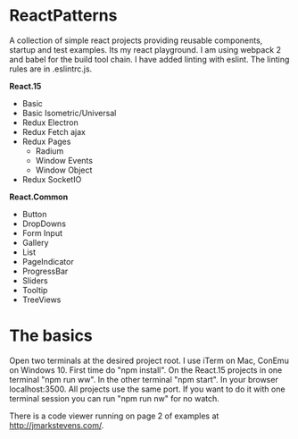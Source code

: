 # ReactPatterns

A collection of simple react projects providing reusable components, startup and test examples. Its my react playground.
I am using webpack 2 and babel for the build tool chain.
I have added linting with eslint. The linting rules are in .eslintrc.js.

**React.15**
* Basic
* Basic Isometric/Universal
* Redux Electron
* Redux Fetch ajax
* Redux Pages
  *  Radium
  *  Window Events
  *  Window Object
* Redux SocketIO

**React.Common**
* Button
* DropDowns
* Form Input
* Gallery
* List
* PageIndicator
* ProgressBar
* Sliders
* Tooltip
* TreeViews

# The basics

Open two terminals at the desired project root. I use iTerm on Mac, ConEmu on Windows 10.
First time do "npm install". On the React.15 projects in one terminal "npm run ww".
In the other terminal "npm start".
In your browser localhost:3500. All projects use the same port.
If you want to do it with one terminal session you can run "npm run nw" for no watch.


There is a code viewer running on page 2 of examples at http://jmarkstevens.com/.
